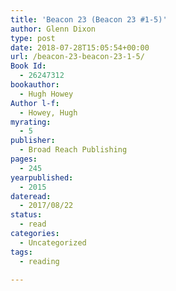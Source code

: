```yaml
---
title: 'Beacon 23 (Beacon 23 #1-5)'
author: Glenn Dixon
type: post
date: 2018-07-28T15:05:54+00:00
url: /beacon-23-beacon-23-1-5/
Book Id:
  - 26247312
bookauthor:
  - Hugh Howey
Author l-f:
  - Howey, Hugh
myrating:
  - 5
publisher:
  - Broad Reach Publishing
pages:
  - 245
yearpublished:
  - 2015
dateread:
  - 2017/08/22
status:
  - read
categories:
  - Uncategorized
tags:
  - reading

---
```

